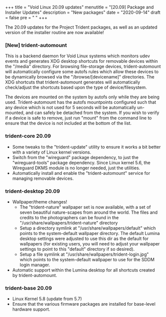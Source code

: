 +++
title = "Void Linux 20.09 updates"
menutitle = "[20.09] Package and Installer Updates"
description = "New packages"
date = "2020-09-14"
draft = false
pre = "<i class='fa fa-exclamation'></i>	"
+++

The 20.09 updates for the Project Trident packages, as well as an updated version of the installer routine are now available!

### [New] trident-automount
This is a backend daemon for Void Linux systems which monitors udev events and generates XDG desktop shortcuts for removable devices within the "/media" directory. For browsing file-storage devices, trident-automount will automatically configure some autofs rules which allow these devices to be dynamically browsed via the "/browse/[devicename]" directories. The XDG shortcuts that trident-automount generates will automatically check/adjust the shortcuts based upon the type of device/filesystem.

The devices are mounted on the system by autofs only while they are being used. Trident-automount has the autofs mountpoints configured such that any device which is not used for 5 seconds will be automatically un-mounted, and can safely be detached from the system. If you wish to verify if a device is safe to remove, just run "mount" from the command line to ensure that the device is not included at the bottom of the list.

### trident-core 20.09
* Some tweaks to the "trident-update" utility to ensure it works a bit better with a variety of Linux kernel versions.
* Switch from the "wireguard" package dependency, to just the "wireguard-tools" package dependency. Since Linux kernel 5.6, the Wireguard DKMS module is no longer needed, just the utilities.
* Automatically install and enable the "trident-automount" service for managing removable devices.

### trident-desktop 20.09
* Wallpaper/theme changes!
   * The "trident-nature" wallpaper set is now available, with a set of seven beautiful nature-scapes from around the world. The files and credits to the photographers can be found in the "/usr/share/wallpapers/trident-nature" directory
   * Setup a directory symlink at "/usr/share/wallpapers/default" which points to the system-default wallpaper directory. The default Lumina desktop settings were adjusted to use this dir as the default for wallpapers (for existing users, you will need to adjust your wallpaper settings to point to this "default" directory if so desired).
   * Setup a file symlink at "/usr/share/wallpapers/trident-login.jpg" which points to the system-default wallpaper to use for the SDDM login manager.
* Automatic support within the Lumina desktop for all shortcuts created by trident-automount.

### trident-base 20.09
* Linux Kernel 5.8 (update from 5.7)
* Ensure that the various firmware packages are installed for base-level hardware support.

